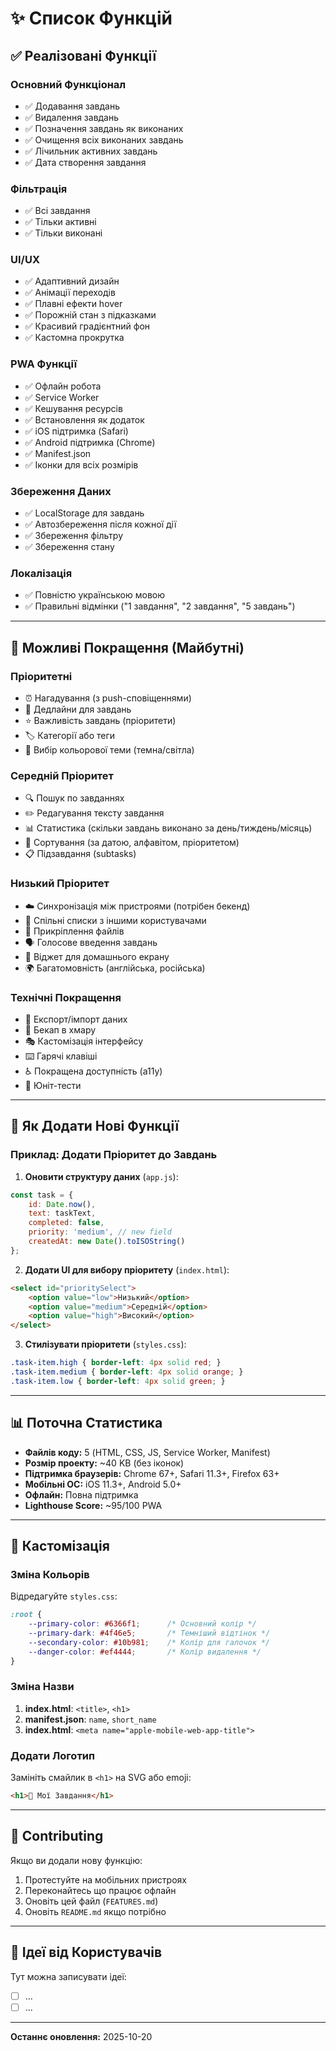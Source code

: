 # ✨ Список Функцій

## ✅ Реалізовані Функції

### Основний Функціонал
- ✅ Додавання завдань
- ✅ Видалення завдань
- ✅ Позначення завдань як виконаних
- ✅ Очищення всіх виконаних завдань
- ✅ Лічильник активних завдань
- ✅ Дата створення завдання

### Фільтрація
- ✅ Всі завдання
- ✅ Тільки активні
- ✅ Тільки виконані

### UI/UX
- ✅ Адаптивний дизайн
- ✅ Анімації переходів
- ✅ Плавні ефекти hover
- ✅ Порожній стан з підказками
- ✅ Красивий градієнтний фон
- ✅ Кастомна прокрутка

### PWA Функції
- ✅ Офлайн робота
- ✅ Service Worker
- ✅ Кешування ресурсів
- ✅ Встановлення як додаток
- ✅ iOS підтримка (Safari)
- ✅ Android підтримка (Chrome)
- ✅ Manifest.json
- ✅ Іконки для всіх розмірів

### Збереження Даних
- ✅ LocalStorage для завдань
- ✅ Автозбереження після кожної дії
- ✅ Збереження фільтру
- ✅ Збереження стану

### Локалізація
- ✅ Повністю українською мовою
- ✅ Правильні відмінки ("1 завдання", "2 завдання", "5 завдань")

---

## 🎯 Можливі Покращення (Майбутні)

### Пріоритетні
- ⏰ Нагадування (з push-сповіщеннями)
- 📅 Дедлайни для завдань
- ⭐ Важливість завдань (пріоритети)
- 🏷️ Категорії або теги
- 🎨 Вибір кольорової теми (темна/світла)

### Середній Пріоритет
- 🔍 Пошук по завданнях
- ✏️ Редагування тексту завдання
- 📊 Статистика (скільки завдань виконано за день/тиждень/місяць)
- 🔄 Сортування (за датою, алфавітом, пріоритетом)
- 📋 Підзавдання (subtasks)

### Низький Пріоритет
- ☁️ Синхронізація між пристроями (потрібен бекенд)
- 👥 Спільні списки з іншими користувачами
- 📎 Прикріплення файлів
- 🗣️ Голосове введення завдань
- 📱 Віджет для домашнього екрану
- 🌍 Багатомовність (англійська, російська)

### Технічні Покращення
- 🔐 Експорт/імпорт даних
- 💾 Бекап в хмару
- 🎭 Кастомізація інтерфейсу
- ⌨️ Гарячі клавіші
- ♿ Покращена доступність (a11y)
- 🧪 Юніт-тести

---

## 🚀 Як Додати Нові Функції

### Приклад: Додати Пріоритет до Завдань

1. **Оновити структуру даних** (`app.js`):
```javascript
const task = {
    id: Date.now(),
    text: taskText,
    completed: false,
    priority: 'medium', // new field
    createdAt: new Date().toISOString()
};
```

2. **Додати UI для вибору пріоритету** (`index.html`):
```html
<select id="prioritySelect">
    <option value="low">Низький</option>
    <option value="medium">Середній</option>
    <option value="high">Високий</option>
</select>
```

3. **Стилізувати пріоритети** (`styles.css`):
```css
.task-item.high { border-left: 4px solid red; }
.task-item.medium { border-left: 4px solid orange; }
.task-item.low { border-left: 4px solid green; }
```

---

## 📊 Поточна Статистика

- **Файлів коду:** 5 (HTML, CSS, JS, Service Worker, Manifest)
- **Розмір проекту:** ~40 KB (без іконок)
- **Підтримка браузерів:** Chrome 67+, Safari 11.3+, Firefox 63+
- **Мобільні ОС:** iOS 11.3+, Android 5.0+
- **Офлайн:** Повна підтримка
- **Lighthouse Score:** ~95/100 PWA

---

## 🎨 Кастомізація

### Зміна Кольорів

Відредагуйте `styles.css`:

```css
:root {
    --primary-color: #6366f1;      /* Основний колір */
    --primary-dark: #4f46e5;       /* Темніший відтінок */
    --secondary-color: #10b981;    /* Колір для галочок */
    --danger-color: #ef4444;       /* Колір видалення */
}
```

### Зміна Назви

1. **index.html**: `<title>`, `<h1>`
2. **manifest.json**: `name`, `short_name`
3. **index.html**: `<meta name="apple-mobile-web-app-title">`

### Додати Логотип

Замініть смайлик в `<h1>` на SVG або emoji:
```html
<h1>🎯 Мої Завдання</h1>
```

---

## 🤝 Contributing

Якщо ви додали нову функцію:

1. Протестуйте на мобільних пристроях
2. Переконайтесь що працює офлайн
3. Оновіть цей файл (`FEATURES.md`)
4. Оновіть `README.md` якщо потрібно

---

## 📝 Ідеї від Користувачів

Тут можна записувати ідеї:

- [ ] ...
- [ ] ...

---

**Останнє оновлення:** 2025-10-20